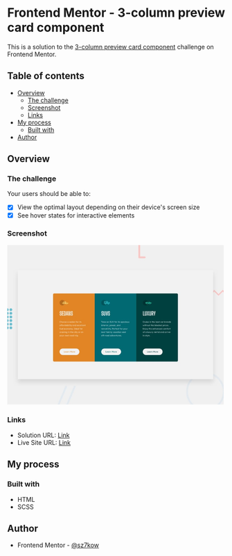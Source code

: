 # Frontend Mentor - 3-column preview card component

This is a solution to the [3-column preview card component](https://www.frontendmentor.io/challenges/3column-preview-card-component-pH92eAR2-) challenge on Frontend Mentor.

## Table of contents

- [Overview](#overview)
  - [The challenge](#the-challenge)
  - [Screenshot](#screenshot)
  - [Links](#links)
- [My process](#my-process)
  - [Built with](#built-with)
- [Author](#author)

## Overview

### The challenge

Your users should be able to:

- [x] View the optimal layout depending on their device's screen size
- [x] See hover states for interactive elements

### Screenshot

<img src="./screenshots/screenshot-3-column-preview-card-component.jpg" width="500" />

### Links

- Solution URL: [Link](https://www.frontendmentor.io/solutions/3column-preview-card-component-AdkSjUqYT)
- Live Site URL: [Link](https://3-column-preview-card-component.sz7kow.com/)

## My process

### Built with

- HTML
- SCSS

## Author

- Frontend Mentor - [@sz7kow](https://www.frontendmentor.io/profile/sz7kow)
